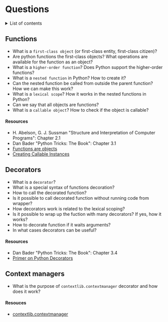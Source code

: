 # Questions

<details>
<summary>List of contents</summary>

<!-- Fix contents -->
- [Functions](#functions)
  - [Resources](#resources)
- [Decorators](#decorators)
  - [Resources](#resources-1)
- [Context managers](#context-managers)
  - [Resources](#resources-2)

</details>

## Functions
- What is a `first-class object` (or first-class entity, first-class citizen)?
- Are python functions the first-class objects? What operations are available for the function as an object?
- What is a `higher-order function`? Does Python support the higher-order functions?
- What is a `nested function` in Python? How to create it?
- Can the nested function be called from outside the parent function? How we can make this work?
- What is a `lexical scope`? How it works in the nested functions in Python?
- Can we say that all objects are functions?
- What is a `callable object`? How to check if the object is callable?

#### Resources
- H. Abelson, G. J. Sussman "Structure and Interpretation of Computer Programs": Chapter 2.1
- Dan Bader "Python Tricks: The Book": Chapter 3.1
- [Functions are objects](https://matthew-brett.github.io/teaching/functions_are_objects.html)
- [Creating Callable Instances](https://realpython.com/python-callable-instances/)

## Decorators
- What is a `decorator`?
- What is a special syntax of functions decoration?
- How to call the decorated function?
- Is it possible to call decorated function without running code from wrapper?
- How decorators work is related to the lexical scoping?
- Is it possible to wrap up the fuction with many decorators? If yes, how it works?
- How to decorate function if it waits arguments?
- In what cases decorators can be useful?

#### Resources
- Dan Bader "Python Tricks: The Book": Chapter 3.4
- [Primer on Python Decorators](https://realpython.com/primer-on-python-decorators/)

## Context managers
- What is the purpose of `contextlib.contextmanager` decorator and how does it work?

#### Resouces
- [contextlib.contextmanager](https://docs.python.org/3/library/contextlib.html#contextlib.contextmanager)

